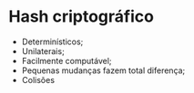 # Hash criptográfico

- Determinísticos;
- Unilaterais;
- Facilmente computável;
- Pequenas mudanças fazem total diferença;
- Colisões
